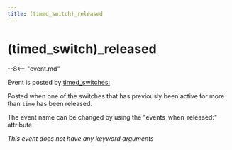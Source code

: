```yaml
---
title: (timed_switch)_released
---
```


# (timed_switch)\_released


--8<-- "event.md"

Event is posted by [timed_switches:](../config/timed_switches.md)

Posted when one of the switches that has previously been active for more
than `time` has been released.

The event name can be changed by using the "events_when_released:" attribute.

*This event does not have any keyword arguments*
